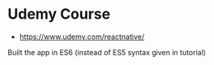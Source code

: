 # Udemy Course
 - https://www.udemy.com/reactnative/

Built the app in ES6 (instead of ES5 syntax given in tutorial)
